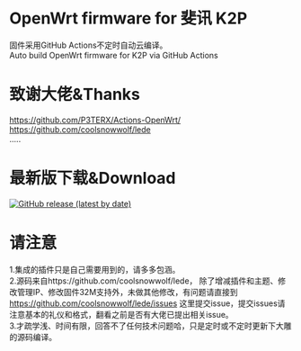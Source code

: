 # OpenWrt firmware for 斐讯 K2P
固件采用GitHub Actions不定时自动云编译。  
Auto build OpenWrt firmware for K2P via GitHub Actions

# 致谢大佬&Thanks

https://github.com/P3TERX/Actions-OpenWrt/  
https://github.com/coolsnowwolf/lede  
.....

# 最新版下载&Download
[![GitHub release (latest by date)](https://img.shields.io/github/v/release/leopardciaw/PHK2P?style=for-the-badge&label=Download)](https://github.com/leopardciaw/PHK2P/releases/latest)

# 请注意
1.集成的插件只是自己需要用到的，请多多包涵。  
2.源码来自https://github.com/coolsnowwolf/lede， 除了增减插件和主题、修改管理IP、修改固件32M支持外，未做其他修改，有问题请直接到 https://github.com/coolsnowwolf/lede/issues 这里提交issue，提交issues请注意基本的礼仪和格式，翻看之前是否有大佬已提出相关issue。  
3.才疏学浅、时间有限，回答不了任何技术问题哈，只是定时或不定时更新下大雕的源码编译。
